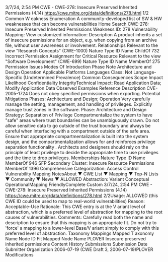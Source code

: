 3/7/24, 2:54 PM CWE - CWE-278: Insecure Preserved Inherited Permissions (4.14)
https://cwe.mitre.org/data/deﬁnitions/278.html 1/2
Common W eakness Enumeration
A community-developed list of SW & HW weaknesses that can become
vulnerabilities
Home Search
CWE-278: Insecure Preserved Inherited Permissions
Weakness ID: 278
Vulnerability Mapping: 
View customized information:
 Description
A product inherits a set of insecure permissions for an object, e.g. when copying from an archive file, without user awareness or
involvement.
 Relationships
 Relevant to the view "Research Concepts" (CWE-1000)
Nature Type ID Name
ChildOf 732 Incorrect Permission Assignment for Critical Resource
 Relevant to the view "Software Development" (CWE-699)
Nature Type ID Name
MemberOf 275 Permission Issues
 Modes Of Introduction
Phase Note
Architecture and Design
Operation
 Applicable Platforms
Languages
Class: Not Language-Specific (Undetermined Prevalence)
 Common Consequences
Scope Impact Likelihood
Confidentiality
IntegrityTechnical Impact: Read Application Data; Modify Application Data
 Observed Examples
Reference Description
CVE-2005-1724 Does not obey specified permissions when exporting.
 Potential Mitigations
Phases: Architecture and Design; Operation
Very carefully manage the setting, management, and handling of privileges. Explicitly manage trust zones in the software.
Phase: Architecture and Design
Strategy: Separation of Privilege
Compartmentalize the system to have "safe" areas where trust boundaries can be unambiguously drawn. Do not allow sensitive
data to go outside of the trust boundary and always be careful when interfacing with a compartment outside of the safe area.
Ensure that appropriate compartmentalization is built into the system design, and the compartmentalization allows for and
reinforces privilege separation functionality . Architects and designers should rely on the principle of least privilege to decide the
appropriate time to use privileges and the time to drop privileges.
 Memberships
Nature Type ID Name
MemberOf 946 SFP Secondary Cluster: Insecure Resource Permissions
MemberOf 1396 Comprehensive Categorization: Access Control
 Vulnerability Mapping NotesAbout ▼ CWE List ▼ Mapping ▼ Top-N Lists ▼ Community ▼ News ▼
ALLOWED
Abstraction: Variant
Conceptual OperationalMapping
FriendlyComplete Custom
3/7/24, 2:54 PM CWE - CWE-278: Insecure Preserved Inherited Permissions (4.14)
https://cwe.mitre.org/data/deﬁnitions/278.html 2/2Usage: ALLOWED (this CWE ID could be used to map to real-world vulnerabilities)
Reason: Acceptable-Use
Rationale:
This CWE entry is at the V ariant level of abstraction, which is a preferred level of abstraction for mapping to the root causes of
vulnerabilities.
Comments:
Carefully read both the name and description to ensure that this mapping is an appropriate fit. Do not try to 'force' a mapping to a
lower-level Base/V ariant simply to comply with this preferred level of abstraction.
 Taxonomy Mappings
Mapped T axonomy Name Node ID Fit Mapped Node Name
PLOVER Insecure preserved inherited permissions
 Content History
 Submissions
Submission Date Submitter Organization
2006-07-19
(CWE Draft 3, 2006-07-19)PLOVER
 Modifications